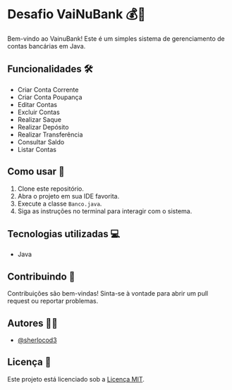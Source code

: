 # Desafio VaiNuBank 💰🏦

Bem-vindo ao VainuBank! Este é um simples sistema de gerenciamento de contas bancárias em Java.

## Funcionalidades 🛠️

- Criar Conta Corrente
- Criar Conta Poupança
- Editar Contas
- Excluir Contas
- Realizar Saque
- Realizar Depósito
- Realizar Transferência
- Consultar Saldo
- Listar Contas

## Como usar 🚀

1. Clone este repositório.
2. Abra o projeto em sua IDE favorita.
3. Execute a classe `Banco.java`.
4. Siga as instruções no terminal para interagir com o sistema.

## Tecnologias utilizadas 💻

- Java

## Contribuindo 🤝

Contribuições são bem-vindas! Sinta-se à vontade para abrir um pull request ou reportar problemas.

## Autores 👨‍💻

- [@sherlocod3](https://github.com/sherlocod3)

## Licença 📝

Este projeto está licenciado sob a [Licença MIT](https://opensource.org/licenses/MIT).
